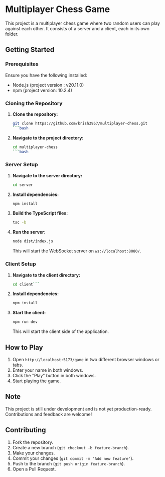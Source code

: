 
# Multiplayer Chess Game
This project is a multiplayer chess game where two random users can play against each other. It consists of a server and a client, each in its own folder.

## Getting Started

### Prerequisites

Ensure you have the following installed:

- Node.js (project version : v20.11.0)
- npm (project version: 10.2.4)

### Cloning the Repository

1. **Clone the repository:**

   ```bash
   git clone https://github.com/krish3957/multiplayer-chess.git
   ```bash

2. **Navigate to the project directory:**

   ```bash
   cd multiplayer-chess
   ```bash

### Server Setup

1. **Navigate to the server directory:**

   ```bash
   cd server
   ```

2. **Install dependencies:**

   ```bash
   npm install
   ```

3. **Build the TypeScript files:**

   ```bash
   tsc -b
   ```

4. **Run the server:**

   ```bash
   node dist/index.js
   ```

   This will start the WebSocket server on `ws://localhost:8080/`.
   

### Client Setup

1. **Navigate to the client directory:**

   ```bash
   cd client```

2. **Install dependencies:**

   ```bash
   npm install
   ```

3. **Start the client:**

   ```bash
   npm run dev
   ```

   This will start the client side of the application.

## How to Play

1. Open `http://localhost:5173/game` in two different browser windows or tabs.
2. Enter your name in both windows.
3. Click the "Play" button in both windows.
4. Start playing the game.

## Note

This project is still under development and is not yet production-ready. Contributions and feedback are welcome!

## Contributing

1. Fork the repository.
2. Create a new branch (`git checkout -b feature-branch`).
3. Make your changes.
4. Commit your changes (`git commit -m 'Add new feature'`).
5. Push to the branch (`git push origin feature-branch`).
6. Open a Pull Request.

